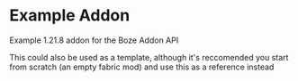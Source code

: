 
# Example Addon

Example 1.21.8 addon for the Boze Addon API

This could also be used as a template, although it's reccomended you start from scratch (an empty fabric mod) and use this as a reference instead
